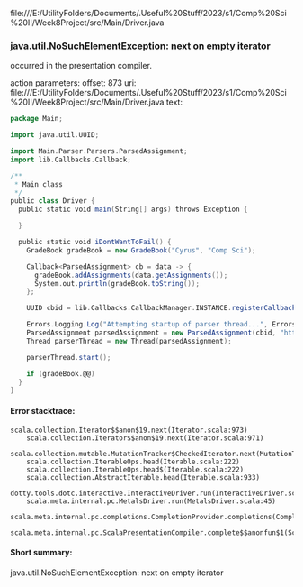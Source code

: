file:///E:/UtilityFolders/Documents/.Useful%20Stuff/2023/s1/Comp%20Sci%20II/Week8Project/src/Main/Driver.java
### java.util.NoSuchElementException: next on empty iterator

occurred in the presentation compiler.

action parameters:
offset: 873
uri: file:///E:/UtilityFolders/Documents/.Useful%20Stuff/2023/s1/Comp%20Sci%20II/Week8Project/src/Main/Driver.java
text:
```scala
package Main;

import java.util.UUID;

import Main.Parser.Parsers.ParsedAssignment;
import lib.Callbacks.Callback;

/**
 * Main class
 */
public class Driver {
  public static void main(String[] args) throws Exception {

  }

  public static void iDontWantToFail() {
    GradeBook gradeBook = new GradeBook("Cyrus", "Comp Sci");

    Callback<ParsedAssignment> cb = data -> {
      gradeBook.addAssignments(data.getAssignments());
      System.out.println(gradeBook.toString());
    };

    UUID cbid = lib.Callbacks.CallbackManager.INSTANCE.registerCallback(cb);

    Errors.Logging.Log("Attempting startup of parser thread...", Errors.Threads.main);
    ParsedAssignment parsedAssignment = new ParsedAssignment(cbid, "https://roan-equinox-chauffeur.glitch.me/grades");
    Thread parserThread = new Thread(parsedAssignment);

    parserThread.start();

    if (gradeBook.@@)
  }
}
```



#### Error stacktrace:

```
scala.collection.Iterator$$anon$19.next(Iterator.scala:973)
	scala.collection.Iterator$$anon$19.next(Iterator.scala:971)
	scala.collection.mutable.MutationTracker$CheckedIterator.next(MutationTracker.scala:76)
	scala.collection.IterableOps.head(Iterable.scala:222)
	scala.collection.IterableOps.head$(Iterable.scala:222)
	scala.collection.AbstractIterable.head(Iterable.scala:933)
	dotty.tools.dotc.interactive.InteractiveDriver.run(InteractiveDriver.scala:168)
	scala.meta.internal.pc.MetalsDriver.run(MetalsDriver.scala:45)
	scala.meta.internal.pc.completions.CompletionProvider.completions(CompletionProvider.scala:46)
	scala.meta.internal.pc.ScalaPresentationCompiler.complete$$anonfun$1(ScalaPresentationCompiler.scala:123)
```
#### Short summary: 

java.util.NoSuchElementException: next on empty iterator